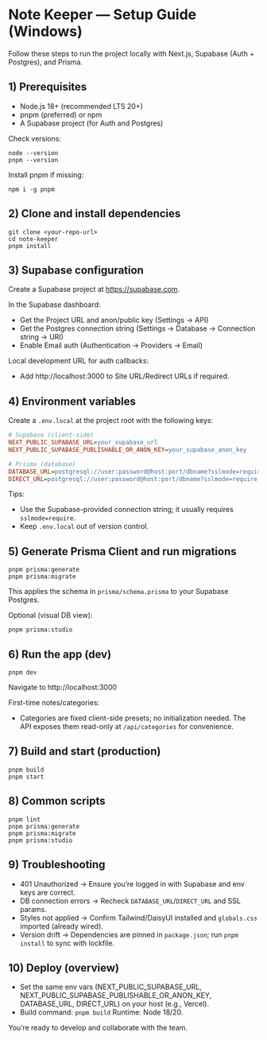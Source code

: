 # Note Keeper — Setup Guide (Windows)

Follow these steps to run the project locally with Next.js, Supabase (Auth + Postgres), and Prisma.

## 1) Prerequisites

- Node.js 18+ (recommended LTS 20+)
- pnpm (preferred) or npm
- A Supabase project (for Auth and Postgres)

Check versions:

```batch
node --version
pnpm --version
```

Install pnpm if missing:

```batch
npm i -g pnpm
```

## 2) Clone and install dependencies

```batch
git clone <your-repo-url>
cd note-keeper
pnpm install
```

## 3) Supabase configuration

Create a Supabase project at https://supabase.com.

In the Supabase dashboard:

- Get the Project URL and anon/public key (Settings → API)
- Get the Postgres connection string (Settings → Database → Connection string → URI)
- Enable Email auth (Authentication → Providers → Email)

Local development URL for auth callbacks:

- Add http://localhost:3000 to Site URL/Redirect URLs if required.

## 4) Environment variables

Create a `.env.local` at the project root with the following keys:

```ini
# Supabase (client-side)
NEXT_PUBLIC_SUPABASE_URL=your_supabase_url
NEXT_PUBLIC_SUPABASE_PUBLISHABLE_OR_ANON_KEY=your_supabase_anon_key

# Prisma (database)
DATABASE_URL=postgresql://user:password@host:port/dbname?sslmode=require
DIRECT_URL=postgresql://user:password@host:port/dbname?sslmode=require
```

Tips:

- Use the Supabase-provided connection string; it usually requires `sslmode=require`.
- Keep `.env.local` out of version control.

## 5) Generate Prisma Client and run migrations

```batch
pnpm prisma:generate
pnpm prisma:migrate
```

This applies the schema in `prisma/schema.prisma` to your Supabase Postgres.

Optional (visual DB view):

```batch
pnpm prisma:studio
```

## 6) Run the app (dev)

```batch
pnpm dev
```

Navigate to http://localhost:3000

First-time notes/categories:

- Categories are fixed client-side presets; no initialization needed. The API exposes them read-only at `/api/categories` for convenience.

## 7) Build and start (production)

```batch
pnpm build
pnpm start
```

## 8) Common scripts

```batch
pnpm lint
pnpm prisma:generate
pnpm prisma:migrate
pnpm prisma:studio
```

## 9) Troubleshooting

- 401 Unauthorized → Ensure you’re logged in with Supabase and env keys are correct.
- DB connection errors → Recheck `DATABASE_URL`/`DIRECT_URL` and SSL params.
- Styles not applied → Confirm Tailwind/DaisyUI installed and `globals.css` imported (already wired).
- Version drift → Dependencies are pinned in `package.json`; run `pnpm install` to sync with lockfile.

## 10) Deploy (overview)

- Set the same env vars (NEXT_PUBLIC_SUPABASE_URL, NEXT_PUBLIC_SUPABASE_PUBLISHABLE_OR_ANON_KEY, DATABASE_URL, DIRECT_URL) on your host (e.g., Vercel).
- Build command: `pnpm build` Runtime: Node 18/20.

You’re ready to develop and collaborate with the team.
